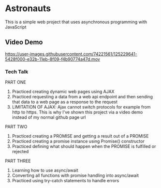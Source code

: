 # Astronauts

This is a simple web project that uses asynchronous programming with JavaScript

## Video Demo

https://user-images.githubusercontent.com/74221561/125229641-5428f000-e32b-11eb-8f09-f4b90774a47d.mov

### Tech Talk

PART ONE

1. Practiced creating dynamic web pages using AJAX
2. Practiced requesting a data from a web api endpoint and then sending that data to a web page as a response to the request
3. LIMITATION OF AJAX: Ajax cannot switch protocols for example from http to https. This is why I've shown this project via a video demo instead of my normal github page url

PART TWO
1. Practiced creating a PROMISE and getting a result out of a PROMISE
2. Practiced creating a promise instance using Promise() constructor
3. Practiced defining what should happen when the PROMISE is fulfilled or rejected

PART THREE
1. Learning how to use async/await
2. Converting all functions with promise handling into async/await
3. Practiced using try-catch statements to handle errors


